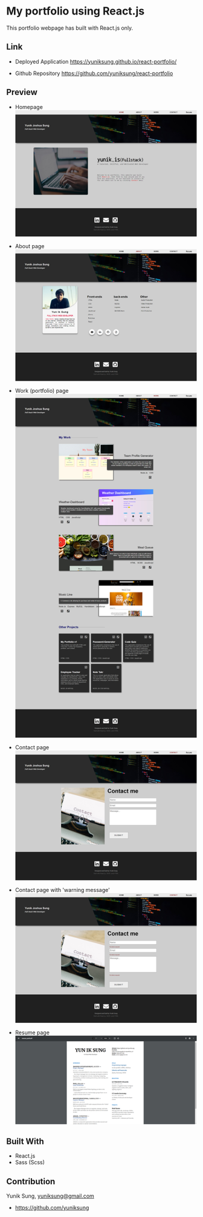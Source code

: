# My portfolio using React.js
This portfolio webpage has built with React.js only.


## Link
* Deployed Application
https://yuniksung.github.io/react-portfolio/

* Github Repository
https://github.com/yuniksung/react-portfolio

## Preview

* Homepage
![markdown-preview-image](./assets/images/homepage.jpg)

* About page
![markdown-preview-image](./assets/images/about.jpg)

* Work (portfolio) page
![markdown-preview-image](./assets/images/work.jpg)

* Contact page
![markdown-preview-image](./assets/images/contact.jpg)

* Contact page with 'warning message'
![markdown-preview-image](./assets/images/contact.field.jpg)

* Resume page
![markdown-preview-image](./assets/images/resume.jpg)

## Built With
* React.js
* Sass (Scss)

## Contribution
Yunik Sung, yuniksung@gmail.com
- https://github.com/yuniksung


